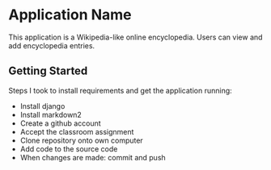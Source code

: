 # Application Name

This application is a Wikipedia-like online encyclopedia.
Users can view and add encyclopedia entries.


## Getting Started

Steps I took to install requirements and get the application running:
- Install django
- Install markdown2
- Create a github account
- Accept the classroom assignment
- Clone repository onto own computer
- Add code to the source code
- When changes are made: commit and push
